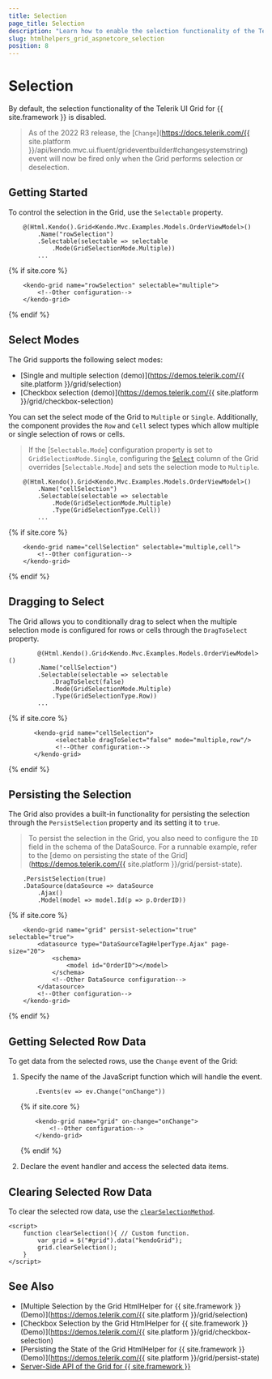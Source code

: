 ```yaml
---
title: Selection
page_title: Selection
description: "Learn how to enable the selection functionality of the Telerik UI Grid for {{ site.framework }}."
slug: htmlhelpers_grid_aspnetcore_selection
position: 8
---
```


# Selection

By default, the selection functionality of the Telerik UI Grid for {{ site.framework }} is disabled.

> As of the 2022 R3 release, the [`Change`](https://docs.telerik.com/{{ site.platform }}/api/kendo.mvc.ui.fluent/grideventbuilder#changesystemstring) event will now be fired only when the Grid performs selection or deselection.

## Getting Started

To control the selection in the Grid, use the `Selectable` property.

```HtmlHelper
    @(Html.Kendo().Grid<Kendo.Mvc.Examples.Models.OrderViewModel>()
        .Name("rowSelection")
        .Selectable(selectable => selectable
            .Mode(GridSelectionMode.Multiple))
		...
```
{% if site.core %}
```TagHelper
    <kendo-grid name="rowSelection" selectable="multiple">
        <!--Other configuration-->
    </kendo-grid>
```
{% endif %}

## Select Modes

The Grid supports the following select modes:
* [Single and multiple selection (demo)](https://demos.telerik.com/{{ site.platform }}/grid/selection)
* [Checkbox selection (demo)](https://demos.telerik.com/{{ site.platform }}/grid/checkbox-selection)

You can set the select mode of the Grid to `Multiple` or `Single`. Additionally, the component provides the `Row` and `Cell` select types which allow multiple or single selection of rows or cells.

> If the [`Selectable.Mode`] configuration property is set to `GridSelectionMode.Single`, configuring the [`Select`](/api/kendo.mvc.ui.fluent/gridcolumnfactory#select) column of the Grid overrides [`Selectable.Mode`] and sets the selection mode to `Multiple`. 

```HtmlHelper
    @(Html.Kendo().Grid<Kendo.Mvc.Examples.Models.OrderViewModel>()
        .Name("cellSelection")
        .Selectable(selectable => selectable
            .Mode(GridSelectionMode.Multiple)
            .Type(GridSelectionType.Cell))
        ...
```
{% if site.core %}
```TagHelper
    <kendo-grid name="cellSelection" selectable="multiple,cell">
        <!--Other configuration-->
    </kendo-grid>
```
{% endif %}

## Dragging to Select

The Grid allows you to conditionally drag to select when the multiple selection mode is configured for rows or cells through the `DragToSelect` property.

```HtmlHelper
        @(Html.Kendo().Grid<Kendo.Mvc.Examples.Models.OrderViewModel>()
        .Name("cellSelection")
        .Selectable(selectable => selectable
            .DragToSelect(false)
            .Mode(GridSelectionMode.Multiple)
            .Type(GridSelectionType.Row))
        ...
```
{% if site.core %}
```TagHelper
       <kendo-grid name="cellSelection">
             <selectable dragToSelect="false" mode="multiple,row"/>
             <!--Other configuration-->
       </kendo-grid>      
```
{% endif %}

## Persisting the Selection

The Grid also provides a built-in functionality for persisting the selection through the `PersistSelection` property and its setting it to `true`.

> To persist the selection in the Grid, you also need to configure the `ID` field in the schema of the DataSource. For a runnable example, refer to the [demo on persisting the state of the Grid](https://demos.telerik.com/{{ site.platform }}/grid/persist-state).

```HtmlHelper
    .PersistSelection(true)
    .DataSource(dataSource => dataSource
        .Ajax()
        .Model(model => model.Id(p => p.OrderID))
```
{% if site.core %}
```TagHelper
    <kendo-grid name="grid" persist-selection="true" selectable="true">
        <datasource type="DataSourceTagHelperType.Ajax" page-size="20">
            <schema>
                <model id="OrderID"></model>
            </schema>
            <!--Other DataSource configuration-->
        </datasource>
        <!--Other configuration-->
    </kendo-grid>
```
{% endif %}

## Getting Selected Row Data

To get data from the selected rows, use the `Change` event of the Grid:

1. Specify the name of the JavaScript function which will handle the event.

    ```HtmlHelper
        .Events(ev => ev.Change("onChange"))
    ```
    {% if site.core %}
    ```TagHelper
        <kendo-grid name="grid" on-change="onChange">
            <!--Other configuration-->
        </kendo-grid>
    ```
    {% endif %}


1. Declare the event handler and access the selected data items.

    <script>
        function onChange(e) {
            var selectedRows = this.select(); //Get the selected Grid rows.
            var selectedDataItems = [];
            for (var i = 0; i < selectedRows.length; i++) { //Loop through the selected row elements.
                var dataItem = this.dataItem(selectedRows[i]); //Get the dataItem of each row.
                selectedDataItems.push(dataItem); //Store the dataItem of each selected row in the array.
            }

            console.log(selectedDataItems); // "selectedDataItems" contains all selected data items.
        }
    </script>

## Clearing Selected Row Data

To clear the selected row data, use the [`clearSelectionMethod`](https://docs.telerik.com/kendo-ui/api/javascript/ui/grid/methods/clearselection).

```
<script>
    function clearSelection(){ // Custom function.
        var grid = $("#grid").data("kendoGrid");
        grid.clearSelection();
    }
</script>
```

## See Also

* [Multiple Selection by the Grid HtmlHelper for {{ site.framework }} (Demo)](https://demos.telerik.com/{{ site.platform }}/grid/selection)
* [Checkbox Selection by the Grid HtmlHelper for {{ site.framework }} (Demo)](https://demos.telerik.com/{{ site.platform }}/grid/checkbox-selection)
* [Persisting the State of the Grid HtmlHelper for {{ site.framework }} (Demo)](https://demos.telerik.com/{{ site.platform }}/grid/persist-state)
* [Server-Side API of the Grid for {{ site.framework }}](/api/grid)
